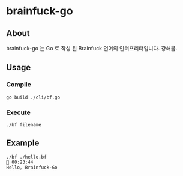 # brainfuck-go

## About
brainfuck-go 는 Go 로 작성 된 Brainfuck 언어의 인터프리터입니다. 걍해봄.

## Usage
### Compile
```
go build ./cli/bf.go
```
### Execute
```
./bf filename
```

## Example
```
./bf ./hello.bf                                                                                                                                                                                                                                                                       00:23:44
Hello, Brainfuck-Go
```
